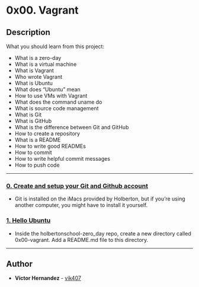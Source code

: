 # 0x00. Vagrant

## Description
What you should learn from this project:

* What is a zero-day
* What is a virtual machine
* What is Vagrant
* Who wrote Vagrant
* What is Ubuntu
* What does “Ubuntu” mean
* How to use VMs with Vagrant
* What does the command uname do
* What is source code management
* What is Git
* What is GitHub
* What is the difference between Git and GitHub
* How to create a repository
* What is a README
* How to write good READMEs
* How to commit
* How to write helpful commit messages
* How to push code

---

### [0. Create and setup your Git and Github account](./README.md)
* Git is installed on the iMacs provided by Holberton, but if you’re using another computer, you might have to install it yourself.


### [1. Hello Ubuntu](./0-hello_ubuntu)
* Inside the holbertonschool-zero_day repo, create a new directory called 0x00-vagrant. Add a README.md file to this directory. 

---

## Author
* **Victor Hernandez** - [vik407](https://github.com/vik407)
